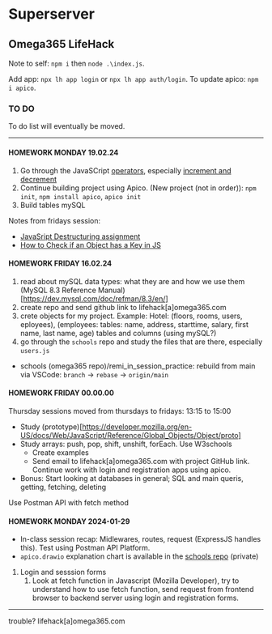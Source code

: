 # Superserver

## Omega365 LifeHack

Note to self: `npm i` then `node .\index.js`.

Add app: `npx lh app login` or `npx lh app auth/login`.
To update apico: `npm i apico`.

### TO DO

To do list will eventually be moved.

---

#### HOMEWORK MONDAY 19.02.24
1. Go through the JavaSCript [operators](https://developer.mozilla.org/en-US/docs/Web/JavaScript/Reference/Operators), especially [increment and decrement](https://developer.mozilla.org/en-US/docs/Web/JavaScript/Reference/Operators#increment_and_decrement)
2. Continue building project using Apico. (New project (not in order)): `npm init`, `npm install apico`, `apico init`
3. Build tables mySQL

Notes from fridays session:
* [JavaSript Destructuring assignment](https://developer.mozilla.org/en-US/docs/Web/JavaScript/Reference/Operators/Destructuring_assignment)
* [How to Check if an Object has a Key in JS](https://www.freecodecamp.org/news/how-to-check-if-an-object-has-a-key-in-javascript/)

#### HOMEWORK FRIDAY 16.02.24

1. read about mySQL data types: what they are and how we use them (MySQL 8.3 Reference Manual)[https://dev.mysql.com/doc/refman/8.3/en/]
2. create repo and send github link to lifehack[a]omega365.com
3. crete objects for my project.
   Example: Hotel: (floors, rooms, users, eployees), (employees: tables: name, address, starttime, salary, first name, last name, age) tables and columns (using mySQL?)
4. go through the `schools` repo and study the files that are there, especially `users.js`

* schools (omega365 repo)/remi_in_session_practice: rebuild from main via VSCode: `branch` -> `rebase` -> `origin/main`

#### HOMEWORK FRIDAY 00.00.00
Thursday sessions moved from thursdays to fridays: 13:15 to 15:00

* Study (prototype)[https://developer.mozilla.org/en-US/docs/Web/JavaScript/Reference/Global_Objects/Object/proto]
* Study arrays: push, pop, shift, unshift, forEach. Use W3schools
  * Create examples
  * Send email to lifehack[a]omega365.com with project GitHub link. Continue work with login and registration apps using apico.
* Bonus: Start looking at databases in general; SQL and main queris, getting, fetching, deleting

Use Postman API with fetch method

#### HOMEWORK MONDAY 2024-01-29

* In-class session recap: Midlewares, routes, request (ExpressJS handles this). Test using Postman API Platform.
* `apico.drawio` explanation chart is available in the [schools repo](https://github.com/lifehack-2023/schools) (private)

1. Login and sesssion forms
   1. Look at fetch function in Javascript (Mozilla Developer), try to understand how to use fetch function, send request from frontend browser to backend server using login and registration forms.

---

trouble? lifehack[a]omega365.com
